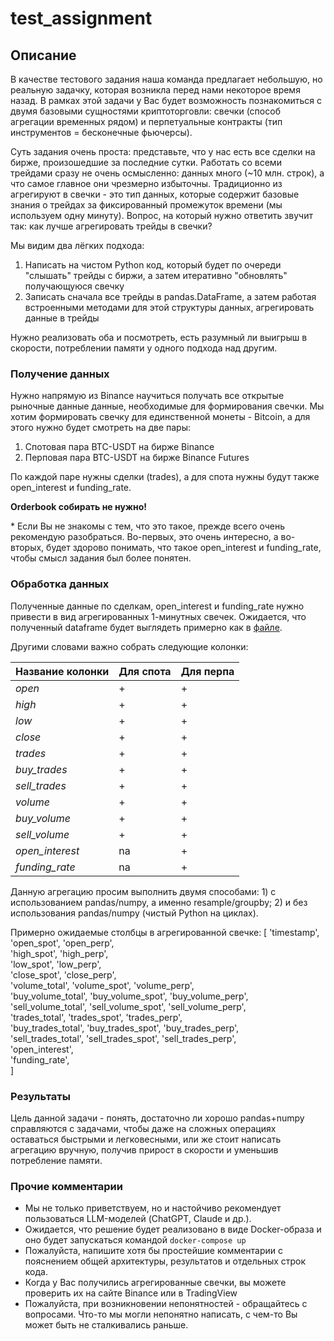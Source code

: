 # test_assignment


## Описание
  В качестве тестового задания наша команда предлагает небольшую, но реальную задачку, которая возникла перед нами 
некоторое время назад. В рамках этой задачи у Вас будет возможность познакомиться с двумя базовыми сущностями 
криптоторговли: свечки (способ агрегации временных рядом) и перпетуальные контракты (тип инструментов = бесконечные 
фьючерсы).

  Суть задания очень проста: представьте, что у нас есть все сделки на бирже, произошедшие за последние сутки. Работать 
со всеми трейдами сразу не очень осмысленно: данных много (~10 млн. строк), а что самое главное они чрезмерно избыточны.
Традиционно из агрегируют в свечки - это тип данных, которые содержит базовые знания о трейдах за фиксированный 
промежуток времени (мы используем одну минуту). Вопрос, на который нужно ответить звучит так: как лучше агрегировать 
трейды в свечки? 

  Мы видим два лёгких подхода:
  1) Написать на чистом Python код, который будет по очереди "слышать" трейды с биржи, а затем итеративно "обновлять" 
получающуюся свечку
  2) Записать сначала все трейды в pandas.DataFrame, а затем работая встроенными методами для этой структуры данных, 
агрегировать данные в трейды

  Нужно реализовать оба и посмотреть, есть разумный ли выигрыш в скорости, потреблении памяти у одного подхода над 
другим.


### Получение данных
  Нужно напрямую из Binance научиться получать все открытые рыночные данные данные, необходимые для формирования свечки.
Мы хотим формировать свечку для единственной монеты - Bitcoin, а для этого нужно будет смотреть на две пары:
  1) Спотовая пара BTC-USDT на бирже Binance
  2) Перповая пара BTC-USDT на бирже Binance Futures

  По каждой паре нужны сделки (trades), а для спота нужны будут также open_interest и funding_rate.
  
  **Orderbook собирать не нужно!**

  \* Если Вы не знакомы с тем, что это такое, прежде всего очень рекомендую разобраться. Во-первых, это очень интересно,
а во-вторых, будет здорово понимать, что такое open_interest и funding_rate, чтобы смысл задания был более понятен.


### Обработка данных
  Полученные данные по сделкам, open_interest и funding_rate нужно привести в вид агрегированных 1-минутных свечек. 
Ожидается, что полученный dataframe будет выглядеть примерно как в [файле](./processed_data/data_2019-04-01T00:00:00_2019-04-02T00:00:00.feather).

  Другими словами важно собрать следующие колонки: 

| Название колонки | Для спота | Для перпа |
|------------------|-----------|-----------|
| _open_           | +         | +         |
| _high_           | +         | +         |
| _low_            | +         | +         |
| _close_          | +         | +         |
| _trades_         | +         | +         |
| _buy_trades_     | +         | +         |
| _sell_trades_    | +         | +         |
| _volume_         | +         | +         |
| _buy_volume_     | +         | +         |
| _sell_volume_    | +         | +         |
| _open_interest_  | na        | +         |
| _funding_rate_   | na        | +         |

  Данную агрегацию просим выполнить двумя способами:
    1) с использованием pandas/numpy, а именно resample/groupby;
    2) и без использования pandas/numpy (чистый Python на циклах). 

Примерно ожидаемые столбцы в агрегированной свечке:
[
    'timestamp',                                                                                
    'open_spot',          'open_perp',                                                                              
    'high_spot',          'high_perp',                                                                              
    'low_spot',           'low_perp',                                                                               
    'close_spot',         'close_perp',                                                                             
    'volume_total',       'volume_spot',        'volume_perp',                                                                              
    'buy_volume_total',   'buy_volume_spot',    'buy_volume_perp',                                                                              
    'sell_volume_total',  'sell_volume_spot',   'sell_volume_perp',                                                                             
    'trades_total',       'trades_spot',        'trades_perp',                                                                              
    'buy_trades_total',   'buy_trades_spot',    'buy_trades_perp',                                                                              
    'sell_trades_total',  'sell_trades_spot',   'sell_trades_perp',                                                                             
    'open_interest',                                                                                
    'funding_rate',                                                                             
]


### Результаты
  Цель данной задачи - понять, достаточно ли хорошо pandas+numpy справляются с задачами, чтобы даже на сложных операциях
оставаться быстрыми и легковесными, или же стоит написать агрегацию вручную, получив прирост в скорости и уменьшив 
потребление памяти.


### Прочие комментарии
  - Мы не только приветствуем, но и настойчиво рекомендует пользоваться LLM-моделей (ChatGPT, Claude и др.).
  - Ожидается, что решение будет реализовано в виде Docker-образа и оно будет запускаться командой `docker-compose up`
  - Пожалуйста, напишите хотя бы простейшие комментарии с пояснением общей архитектуры, результатов и отдельных строк кода.
  - Когда у Вас получились агрегированные свечки, вы можете проверить их на сайте Binance или в TradingView
  - Пожалуйста, при возникновении непонятностей - обращайтесь с вопросами. Что-то мы могли непонятно написать, с чем-то 
Вы может быть не сталкивались раньше.
